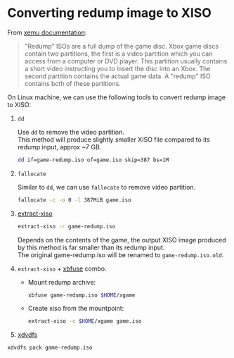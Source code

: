 # Converting redump image to XISO

From  [xemu documentation](https://xemu.app/docs/disc-images/):

> "Redump" ISOs are a full dump of the game disc. Xbox game discs contain two partitions, the first is a video partition which you can access from a computer or DVD player. This partition usually contains a short video instructing you to insert the disc into an Xbox. The second partition contains the actual game data. A "redump" ISO contains both of these partitions.

On Linux machine, we can use the following tools to convert redump image to XISO:

1. `dd`

   Use `dd` to remove the video partition. \
   This method will produce slightly smaller XISO file compared to its redump input, approx ~7 GB.

   ```sh
   dd if=game-redump.iso of=game.iso skip=387 bs=1M
   ```

2. `fallocate`

   Similar to `dd`, we can use `fallocate` to remove video partition.

   ```sh
   fallocate -c -o 0 -l 387MiB game.iso
   ```

3. [extract-xiso](https://github.com/XboxDev/extract-xiso)

   ```sh
   extract-xiso -r game-redump.iso
   ```

   Depends on the contents of the game, the output XISO image produced by this method is far smaller than its redump input. \
   The original game-redump.iso will be renamed to `game-redump.iso.old`.

4. `extract-xiso` + [xbfuse](https://github.com/multimediamike/xbfuse) combo.

   - Mount redump archive:

     ```sh
     xbfuse game-redump.iso $HOME/xgame
     ```

   - Create xiso from the mountpoint:

     ```sh
     extract-xiso -c $HOME/xgame game.iso
     ```

5. [xdvdfs](https://github.com/antangelo/xdvdfs)

  ```sh
  xdvdfs pack game-redump.iso
  ```